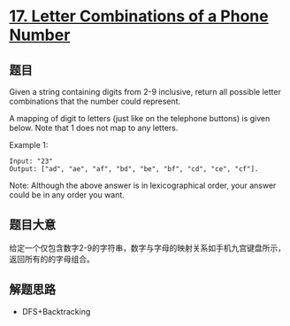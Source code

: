 # [17. Letter Combinations of a Phone Number](https://leetcode.com/problems/letter-combinations-of-a-phone-number/)

## 题目

Given a string containing digits from 2-9 inclusive, return all possible letter combinations that the number could represent.

A mapping of digit to letters (just like on the telephone buttons) is given below. Note that 1 does not map to any letters.

Example 1: 

```
Input: "23"
Output: ["ad", "ae", "af", "bd", "be", "bf", "cd", "ce", "cf"].
```

Note:
Although the above answer is in lexicographical order, your answer could be in any order you want.

## 题目大意
给定一个仅包含数字2-9的字符串，数字与字母的映射关系如手机九宫键盘所示，返回所有的的字母组合。

## 解题思路
- DFS+Backtracking

